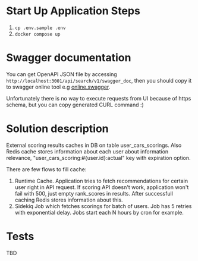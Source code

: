 # Start Up Application Steps
1. ```cp .env.sample .env```
2. ```docker compose up```

# Swagger documentation

You can get OpenAPI JSON file by accessing ```http://localhost:3001/api/search/v1/swagger_doc```, then you should copy it to swagger online tool e.g [online.swagger](https://editor.swagger.io/).

Unfortunately there is no way to execute requests from UI because of https schema, but you can copy generated CURL command :)

# Solution description

External scoring results caches in DB on table user_cars_scorings. Also Redis cache stores information about each user about information relevance, "user_cars_scoring:#{user.id}:actual" key with expiration option.

There are few flows to fill cache:
1. Runtime Cache. Application tries to fetch recommendations for certain user right in API request. If scoring API doesn't work, application won't fail with 500, just empty rank_scores in results. After successfull caching Redis stores information about this.
2. Sidekiq Job which fetches scorings for batch of users. Job has 5 retries with exponential delay. Jobs start each N hours by cron for example.

# Tests
TBD

